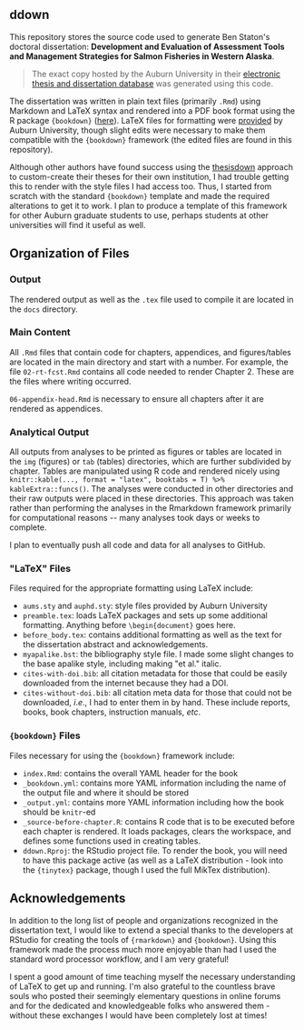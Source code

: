 ## ddown

This repository stores the source code used to generate Ben Staton's doctoral dissertation: **Development and Evaluation of Assessment Tools and Management Strategies for Salmon Fisheries in Western Alaska**. 

> The exact copy hosted by the Auburn University in their [electronic thesis and dissertation database](<http://hdl.handle.net/10415/6645>) was generated using this code.

The dissertation was written in plain text files (primarily `.Rmd`) using Markdown and LaTeX syntax and rendered into a PDF book format using the R package `{bookdown}` ([here](https://github.com/rstudio/bookdown)). LaTeX files for formatting were [provided](http://graduate.auburn.edu/current-students/etd-samples/) by Auburn University, though slight edits were necessary to make them compatible with the `{bookdown}` framework (the edited files are found in this repository). 

Although other authors have found success using the [thesisdown](https://github.com/ismayc/thesisdown) approach to custom-create their theses for their own institution, I had trouble getting this to render with the style files I had access too. Thus, I started from scratch with the standard `{bookdown}` template and made the required alterations to get it to work. I plan to produce a template of this framework for other Auburn graduate students to use, perhaps students at other universities will find it useful as well.

## Organization of Files

### Output

The rendered output as well as the `.tex` file used to compile it are located in the `docs` directory.

### Main Content

All `.Rmd` files that contain code for chapters, appendices, and figures/tables are located in the main directory and start with a number. For example, the file `02-rt-fcst.Rmd` contains all code needed to render Chapter 2. These are the files where writing occurred. 

`06-appendix-head.Rmd` is necessary to ensure all chapters after it are rendered as appendices.

### Analytical Output

All outputs from analyses to be printed as figures or tables are located in the `img` (figures) or `tab` (tables) directories, which are further subdivided by chapter. Tables are manipulated using R code and rendered nicely using `knitr::kable(..., format = "latex", booktabs = T) %>% kableExtra::funcs()`. The analyses were conducted in other directories and their raw outputs were placed in these directories. This approach was taken rather than performing the analyses in the Rmarkdown framework primarily for computational reasons -- many analyses took days or weeks to complete.

I plan to eventually push all code and data for all analyses to GitHub.

### "LaTeX" Files

Files required for the appropriate formatting using LaTeX include:

*  `aums.sty` and `auphd.sty`: style files provided by Auburn University
*  `preamble.tex`: loads LaTeX packages and sets up some additional formatting. Anything before `\begin{document}` goes here.
*  `before_body.tex`: contains additional formatting as well as the text for the dissertation abstract and acknowledgements.
*  `myapalike.bst`: the bibliography style file. I made some slight changes to the base apalike style, including making "et al." italic.
*  `cites-with-doi.bib`: all citation metadata for those that could be easily downloaded from the internet because they had a DOI.
*  `cites-without-doi.bib`: all citation meta data for those that could not be downloaded, _i_._e_., I had to enter them in by hand. These include reports, books, book chapters, instruction manuals, _etc_.

### `{bookdown}` Files

Files necessary for using the `{bookdown}` framework include:

*  `index.Rmd`: contains the overall YAML header for the book
*  `_bookdown.yml`: contains more YAML information including the name of the output file and where it should be stored
*  `_output.yml`: contains more YAML information including how the book should be `knitr`-ed
*  `_source-before-chapter.R`: contains R code that is to be executed before each chapter is rendered. It loads packages, clears the workspace, and defines some functions used in creating tables.
*  `ddown.Rproj`: the RStudio project file. To render the book, you will need to have this package active (as well as a LaTeX distribution - look into the `{tinytex}` package, though I used the full MikTex distribution).

## Acknowledgements

In addition to the long list of people and organizations recognized in the dissertation text, I would like to extend a special thanks to the developers at RStudio for creating the tools of `{rmarkdown}` and `{bookdown}`. Using this framework made the process much more enjoyable than had I used the standard word processor workflow, and I am very grateful!

I spent a good amount of time teaching myself the necessary understanding of LaTeX to get up and running. I'm also grateful to the countless brave souls who posted their seemingly elementary questions in online forums and for the dedicated and knowledgeable folks who answered them - without these exchanges I would have been completely lost at times! 
